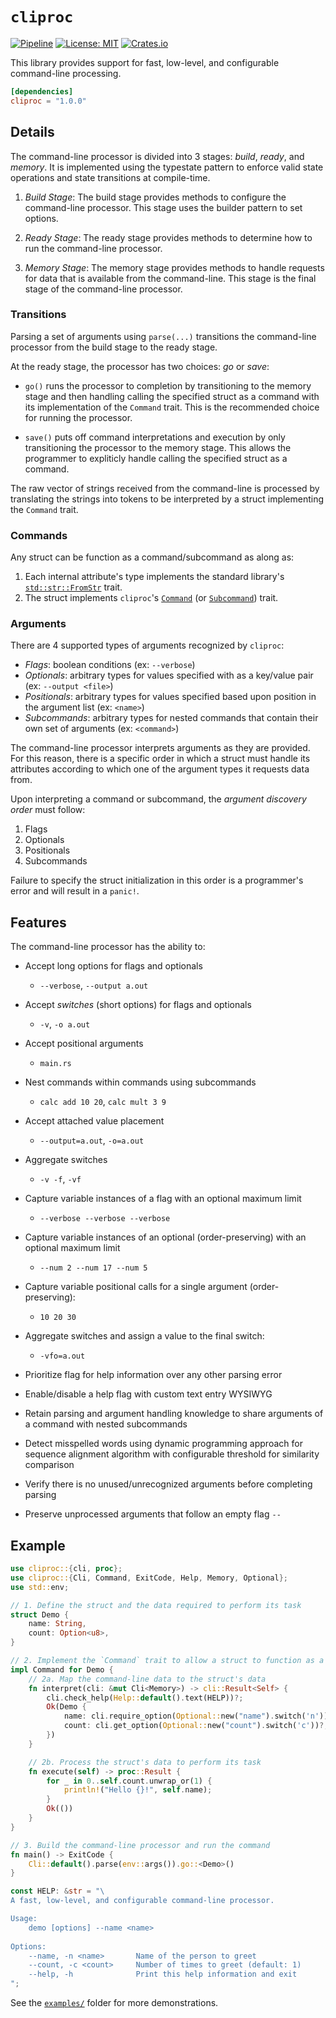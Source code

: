 # `cliproc`

[![Pipeline](https://github.com/cdotrus/cliproc/actions/workflows/pipeline.yml/badge.svg?branch=trunk)](https://github.com/cdotrus/cliproc/actions/workflows/pipeline.yml) [![License: MIT](https://img.shields.io/badge/License-MIT-yellow.svg)](https://opensource.org/licenses/MIT) [![Crates.io](https://img.shields.io/crates/v/cliproc.svg)](https://crates.io/crates/cliproc)

This library provides support for fast, low-level, and configurable command-line processing.

``` toml
[dependencies]
cliproc = "1.0.0"
```

## Details

The command-line processor is divided into 3 stages: _build_, _ready_, and _memory_. It is implemented using the typestate pattern to enforce valid state operations and state transitions at compile-time.

1. _Build Stage_: The build stage provides methods to configure the command-line processor. This stage uses the builder pattern to set options.

2. _Ready Stage_: The ready stage provides methods to determine how to run the command-line processor.

3. _Memory Stage_: The memory stage provides methods to handle requests for data that is available from the command-line. This stage is the final stage of the command-line processor.

### Transitions

Parsing a set of arguments using `parse(...)` transitions the command-line processor from the build stage to the ready stage.

At the ready stage, the processor has two choices: _go_ or _save_:
- `go()` runs the processor to completion by transitioning to the memory stage and then handling calling the specified struct as a command with its implementation of the `Command` trait. This is the recommended choice for running the processor.

- `save()` puts off command interpretations and execution by only transitioning the processor to the memory stage. This allows the programmer to expliticly handle calling the specified struct as a command.

The raw vector of strings received from the command-line is processed by translating the strings into tokens to be interpreted by a struct implementing the `Command` trait.

### Commands

Any struct can be function as a command/subcommand as along as:
1. Each internal attribute's type implements the standard library's [`std::str::FromStr`](https://doc.rust-lang.org/std/str/trait.FromStr.html) trait.
2. The struct implements `cliproc`'s [`Command`](./src/proc.rs) (or [`Subcommand`](./src/proc.rs)) trait.

### Arguments

There are 4 supported types of arguments recognized by `cliproc`:
- _Flags_: boolean conditions (ex: `--verbose`)
- _Optionals_: arbitrary types for values specified with as a key/value pair (ex: `--output <file>`)
- _Positionals_: arbitrary types for values specified based upon position in the argument list (ex: `<name>`)
- _Subcommands_: arbitrary types for nested commands that contain their own set of arguments (ex: `<command>`)

The command-line processor interprets arguments as they are provided. For this reason, there is a specific order in which a struct must handle its attributes according to which one of the argument types it requests data from.

Upon interpreting a command or subcommand, the _argument discovery order_ must follow:
1. Flags
2. Optionals
3. Positionals
4. Subcommands

Failure to specify the struct initialization in this order is a programmer's error and will result in a `panic!`.

## Features

The command-line processor has the ability to:  

- Accept long options for flags and optionals
    - `--verbose`, `--output a.out`

- Accept _switches_ (short options) for flags and optionals
    - `-v`, `-o a.out`

- Accept positional arguments
    - `main.rs`

- Nest commands within commands using subcommands
    - `calc add 10 20`, `calc mult 3 9`

- Accept attached value placement
    - `--output=a.out`, `-o=a.out`

- Aggregate switches
    - `-v -f`, `-vf`

- Capture variable instances of a flag with an optional maximum limit
    - `--verbose --verbose --verbose`

- Capture variable instances of an optional (order-preserving) with an optional maximum limit
    - `--num 2 --num 17 --num 5`

- Capture variable positional calls for a single argument (order-preserving):
    - `10 20 30`

- Aggregate switches and assign a value to the final switch:
    - `-vfo=a.out`

- Prioritize flag for help information over any other parsing error

- Enable/disable a help flag with custom text entry WYSIWYG

- Retain parsing and argument handling knowledge to share arguments of a command with nested subcommands

- Detect misspelled words using dynamic programming approach for sequence alignment algorithm with configurable threshold for similarity comparison

- Verify there is no unused/unrecognized arguments before completing parsing

- Preserve unprocessed arguments that follow an empty flag `--`

## Example

``` rust
use cliproc::{cli, proc};
use cliproc::{Cli, Command, ExitCode, Help, Memory, Optional};
use std::env;

// 1. Define the struct and the data required to perform its task
struct Demo {
    name: String,
    count: Option<u8>,
}

// 2. Implement the `Command` trait to allow a struct to function as a command
impl Command for Demo {
    // 2a. Map the command-line data to the struct's data
    fn interpret(cli: &mut Cli<Memory>) -> cli::Result<Self> {
        cli.check_help(Help::default().text(HELP))?;
        Ok(Demo {
            name: cli.require_option(Optional::new("name").switch('n'))?,
            count: cli.get_option(Optional::new("count").switch('c'))?,
        })
    }

    // 2b. Process the struct's data to perform its task
    fn execute(self) -> proc::Result {
        for _ in 0..self.count.unwrap_or(1) {
            println!("Hello {}!", self.name);
        }
        Ok(())
    }
}

// 3. Build the command-line processor and run the command
fn main() -> ExitCode {
    Cli::default().parse(env::args()).go::<Demo>()
}

const HELP: &str = "\
A fast, low-level, and configurable command-line processor.

Usage:
    demo [options] --name <name>
    
Options:
    --name, -n <name>       Name of the person to greet              
    --count, -c <count>     Number of times to greet (default: 1)
    --help, -h              Print this help information and exit
";
```

See the [`examples/`](./examples/) folder for more demonstrations.
